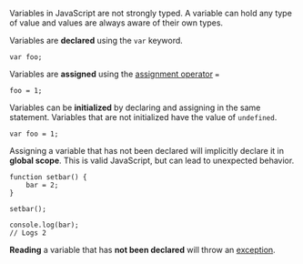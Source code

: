 Variables in JavaScript are not strongly typed. A variable can hold any type
of value and values are always aware of their own types.

Variables are **declared** using the ```var``` keyword.

    var foo;

Variables are **assigned** using the [assignment operator](#assignment_operators)
```=```

    foo = 1;

Variables can be **initialized** by declaring and assigning in the same statement.
Variables that are not initialized have the value of ```undefined```.

    var foo = 1;

Assigning a variable that has not been declared will implicitly declare it in
**global scope**. This is valid JavaScript, but can lead to unexpected behavior.

    function setbar() {
        bar = 2;
    }

    setbar();

    console.log(bar);
    // Logs 2

**Reading** a variable that has **not been declared** will throw an [exception](#exceptions).
